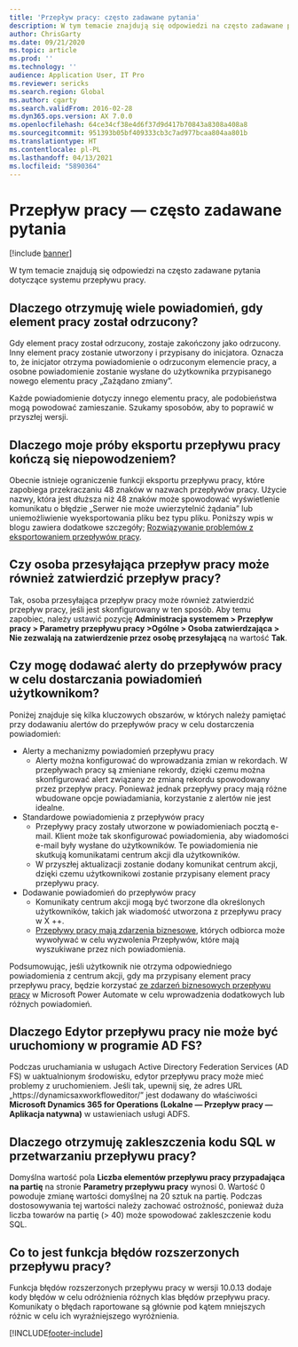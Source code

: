 ```yaml
---
title: 'Przepływ pracy: często zadawane pytania'
description: W tym temacie znajdują się odpowiedzi na często zadawane pytania dotyczące systemu przepływu pracy.
author: ChrisGarty
ms.date: 09/21/2020
ms.topic: article
ms.prod: ''
ms.technology: ''
audience: Application User, IT Pro
ms.reviewer: sericks
ms.search.region: Global
ms.author: cgarty
ms.search.validFrom: 2016-02-28
ms.dyn365.ops.version: AX 7.0.0
ms.openlocfilehash: 64ce34cf38e4d6f37d9d417b70843a8308a408a8
ms.sourcegitcommit: 951393b05bf409333cb3c7ad977bcaa804aa801b
ms.translationtype: HT
ms.contentlocale: pl-PL
ms.lasthandoff: 04/13/2021
ms.locfileid: "5890364"
---
```

# <a name="workflow-faq"></a>Przepływ pracy — często zadawane pytania

[!include [banner](../includes/banner.md)]

W tym temacie znajdują się odpowiedzi na często zadawane pytania dotyczące systemu przepływu pracy.

## <a name="why-are-multiple-notifications-received-when-a-work-item-is-rejected"></a>Dlaczego otrzymuję wiele powiadomień, gdy element pracy został odrzucony?
Gdy element pracy został odrzucony, zostaje zakończony jako odrzucony. Inny element pracy zostanie utworzony i przypisany do inicjatora. Oznacza to, że inicjator otrzyma powiadomienie o odrzuconym elemencie pracy, a osobne powiadomienie zostanie wysłane do użytkownika przypisanego nowego elementu pracy „Zażądano zmiany”. 

Każde powiadomienie dotyczy innego elementu pracy, ale podobieństwa mogą powodować zamieszanie. Szukamy sposobów, aby to poprawić w przyszłej wersji.

## <a name="why-are-my-workflow-exports-failing"></a>Dlaczego moje próby eksportu przepływu pracy kończą się niepowodzeniem?
Obecnie istnieje ograniczenie funkcji eksportu przepływu pracy, które zapobiega przekraczaniu 48 znaków w nazwach przepływów pracy. Użycie nazwy, która jest dłuższa niż 48 znaków może spowodować wyświetlenie komunikatu o błędzie „Serwer nie może uwierzytelnić żądania” lub uniemożliwienie wyeksportowania pliku bez typu pliku. Poniższy wpis w blogu zawiera dodatkowe szczegóły; [Rozwiązywanie problemów z eksportowaniem przepływów pracy](https://community.dynamics.com/ax/b/elandaxdynamicsaxupgradesanddevelopment/archive/2019/04/10/workflow-export-troubleshooting).

## <a name="can-the-submitter-of-a-workflow-also-approve-the-workflow"></a>Czy osoba przesyłająca przepływ pracy może również zatwierdzić przepływ pracy?
Tak, osoba przesyłająca przepływ pracy może również zatwierdzić przepływ pracy, jeśli jest skonfigurowany w ten sposób. Aby temu zapobiec, należy ustawić pozycję **Administracja systemem > Przepływ pracy > Parametry przepływu pracy >Ogólne > Osoba zatwierdzająca > Nie zezwalają na zatwierdzenie przez osobę przesyłającą** na wartość **Tak**.

## <a name="can-i-add-alerts-to-workflows-to-provide-notifications-to-users"></a>Czy mogę dodawać alerty do przepływów pracy w celu dostarczania powiadomień użytkownikom?
Poniżej znajduje się kilka kluczowych obszarów, w których należy pamiętać przy dodawaniu alertów do przepływów pracy w celu dostarczenia powiadomień:
- Alerty a mechanizmy powiadomień przepływu pracy
    - Alerty można konfigurować do wprowadzania zmian w rekordach. W przepływach pracy są zmieniane rekordy, dzięki czemu można skonfigurować alert związany ze zmianą rekordu spowodowany przez przepływ pracy. Ponieważ jednak przepływy pracy mają różne wbudowane opcje powiadamiania, korzystanie z alertów nie jest idealne.
- Standardowe powiadomienia z przepływów pracy 
    - Przepływy pracy zostały utworzone w powiadomieniach pocztą e-mail. Klient może tak skonfigurować powiadomienia, aby wiadomości e-mail były wysłane do użytkowników. Te powiadomienia nie skutkują komunikatami centrum akcji dla użytkowników.
    - W przyszłej aktualizacji zostanie dodany komunikat centrum akcji, dzięki czemu użytkownikowi zostanie przypisany element pracy przepływu pracy. 
- Dodawanie powiadomień do przepływów pracy
    - Komunikaty centrum akcji mogą być tworzone dla określonych użytkowników, takich jak wiadomość utworzona z przepływu pracy w X ++.
    - [Przepływy pracy mają zdarzenia biznesowe](../../dev-itpro/business-events/business-events-workflow.md), których odbiorca może wywoływać w celu wyzwolenia Przepływów, które mają wyszukiwane przez nich powiadomienia.   

Podsumowując, jeśli użytkownik nie otrzyma odpowiedniego powiadomienia z centrum akcji, gdy ma przypisany element pracy przepływu pracy, będzie korzystać [ze zdarzeń biznesowych przepływu pracy](../../dev-itpro/business-events/business-events-workflow.md) w Microsoft Power Automate w celu wprowadzenia dodatkowych lub różnych powiadomień.

## <a name="why-is-workflow-editor-not-able-to-start-under-ad-fs"></a>Dlaczego Edytor przepływu pracy nie może być uruchomiony w programie AD FS?
Podczas uruchamiania w usługach Active Directory Federation Services (AD FS) w uaktualnionym środowisku, edytor przepływu pracy może mieć problemy z uruchomieniem. Jeśli tak, upewnij się, że adres URL „https://dynamicsaxworkfloweditor/” jest dodawany do właściwości **Microsoft Dynamics 365 for Operations (Lokalne — Przepływ pracy — Aplikacja natywna)** w ustawieniach usługi ADFS.

## <a name="why-am-i-getting-sql-deadlocks-on-workflow-processing"></a>Dlaczego otrzymuję zakleszczenia kodu SQL w przetwarzaniu przepływu pracy? 
Domyślna wartość pola **Liczba elementów przepływu pracy przypadająca na partię** na stronie **Parametry przepływu pracy** wynosi 0. Wartość 0 powoduje zmianę wartości domyślnej na 20 sztuk na partię. Podczas dostosowywania tej wartości należy zachować ostrożność, ponieważ duża liczba towarów na partię (> 40) może spowodować zakleszczenie kodu SQL.

## <a name="what-is-the-workflow-enhanced-error-feature"></a>Co to jest funkcja błędów rozszerzonych przepływu pracy?
Funkcja błędów rozszerzonych przepływu pracy w wersji 10.0.13 dodaje kody błędów w celu odróżnienia różnych klas błędów przepływu pracy. Komunikaty o błędach raportowane są głównie pod kątem mniejszych różnic w celu ich wyraźniejszego wyróżnienia.


[!INCLUDE[footer-include](../../../includes/footer-banner.md)]

